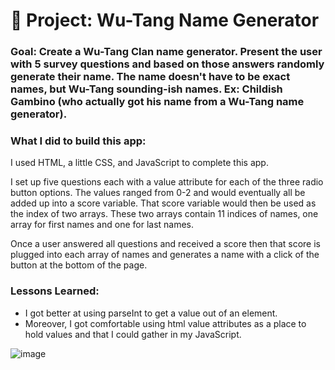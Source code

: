 # 🎤 Project: Wu-Tang Name Generator

### Goal: Create a Wu-Tang Clan name generator. Present the user with 5 survey questions and based on those answers randomly generate their name. The name doesn't have to be exact names, but Wu-Tang sounding-ish names. Ex: Childish Gambino (who actually got his name from a Wu-Tang name generator).

### What I did to build this app: 
I used HTML, a little CSS, and JavaScript to complete this app.

I set up five questions each with a value attribute for each of the three radio button options. The values ranged from 0-2 and would eventually all be added up into a score variable. That score variable would then be used as the index of two arrays. These two arrays contain 11 indices of names, one array for first names and one for last names.

Once a user answered all questions and received a score then that score is plugged into each array of names and generates a name with a click of the button at the bottom of the page.

### Lessons Learned:
* I got better at using parseInt to get a value out of an element.
* Moreover, I got comfortable using html value attributes as a place to hold values and that I could gather in my JavaScript.

![image](https://github.com/fjh321/wu-tang-generator-bootcamp-FJH/assets/64885403/4e062fec-fd6e-44d9-bee6-bb6d22358779)
